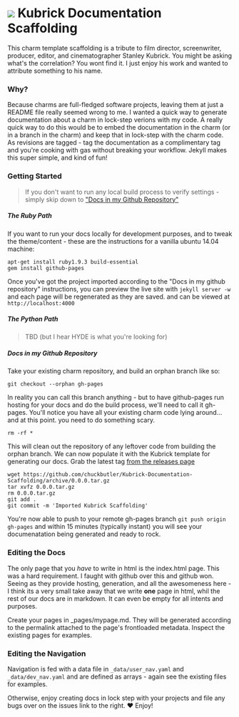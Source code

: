 # ![](http://blog.dasroot.net.s3-website-us-east-1.amazonaws.com/images/kubrick-logo.png) Kubrick Documentation Scaffolding

This charm template scaffolding is a tribute to film director, screenwriter, producer, editor, and cinematographer Stanley Kubrick. You might be asking what's the correlation? You wont find it. I just enjoy his work and wanted to attribute something to his name.

### Why?

Because charms are full-fledged software projects, leaving them at just a README file really seemed wrong to me. I wanted a quick way to generate documentation about a charm in lock-step verions with my code. A really quick way to do this would be to embed the documentation in the charm (or in a branch in the charm) and keep that in lock-step with the charm code. As revisions are tagged - tag the documentation as a complimentary tag and you're cooking with gas without breaking your workflow. Jekyll makes this super simple, and kind of fun!

### Getting Started

> If you don't want to run any local build process to verify settings - simply skip down to ["Docs in my Github Repository"](https://github.com/chuckbutler/Kubrick-Documentation-Scaffolding#docs-in-my-github-repository)

##### The Ruby Path
If you want to run your docs locally for development purposes, and to tweak the theme/content - these are the instructions for a vanilla ubuntu 14.04 machine:


    apt-get install ruby1.9.3 build-essential
    gem install github-pages


Once you've got the project imported according to the "Docs in my github repository" instructions, you can preview the live site with `jekyll server -w` and each page will be regenerated as they are saved. and can be viewed at `http://localhost:4000`
##### The Python Path

> TBD (but I hear HYDE is what you're looking for)

##### Docs in my Github Repository

Take your existing charm repository, and build an orphan branch like so:

    git checkout --orphan gh-pages

In reality you can call this branch anything - but to have github-pages run hosting for your docs and do the build process, we'll need to call it gh-pages. You'll notice you have all your existing charm code lying around... and at this point. you need to do something scary.

    rm -rf *

This will clean out the repository of any leftover code from building the orphan branch. We can now populate it with the Kubrick template for generating our docs. Grab the latest tag [from the releases page](https://github.com/chuckbutler/Kubrick-Documentation-Scaffolding/releases)

    wget https://github.com/chuckbutler/Kubrick-Documentation-Scaffolding/archive/0.0.0.tar.gz
    tar xvfz 0.0.0.tar.gz
    rm 0.0.0.tar.gz
    git add .
    git commit -m 'Imported Kubrick Scaffolding'

You're now able to push to your remote gh-pages branch `git push origin gh-pages` and within 15 minutes (typically instant) you will see your documenatation being generated and ready to rock.

### Editing the Docs

The only page that you *have* to write in html is the index.html page. This was a hard requirement. I faught with github over this and github won. Seeing as they provide hosting, generation, and all the awesomeness here - I think its a very small take away that we write **one** page in html, whil the rest of our docs are in markdown. It can even be empty for all intents and purposes.

Create your pages in _pages/mypage.md. They will be generated according to the permalink attached to the page's frontloaded metadata. Inspect the existing pages for examples.

### Editing the Navigation

Navigation is fed with a data file in `_data/user_nav.yaml` and `_data/dev_nav.yaml` and are defined as arrays - again see the existing files for examples.

Otherwise, enjoy creating docs in lock step with your projects and file any bugs over on the issues link to the right. :heart: Enjoy!


